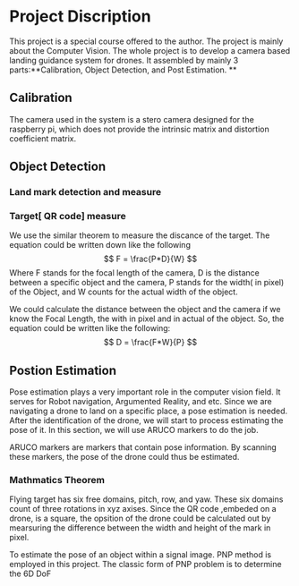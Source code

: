 # Project Discription

This project is a special course offered to the author. The project is mainly about the Computer Vision. The whole project is to develop a camera based landing guidance system for drones. It assembled by mainly 3 parts:**Calibration, Object Detection, and Post Estimation. **

## Calibration 

The camera used in the system is a stero camera designed for the raspberry pi, which does not provide the intrinsic matrix and distortion coefficient matrix.

## Object Detection 

### Land mark detection and measure



### Target[ QR code] measure

We use the similar theorem to measure the discance of the target. The equation could be written down like the following
$$
F = \frac{P*D}{W}
$$
Where F stands for the focal length of the camera, D is the distance between a specific object and the camera, P stands for the width( in pixel) of the Object, and W counts for the actual width of the object.

We could calculate the distance between the object and the camera if we know the Focal Length, the with in pixel and in actual of the object. So, the equation could be written like the following:
$$
D = \frac{F*W}{P}
$$

## Postion Estimation

Pose estimation plays a very important role in the computer vision field. It serves for Robot navigation, Argumented Reality, and etc. Since we are navigating a drone to land on a specific place, a pose estimation is needed. After the identification of the drone, we will start to process estimating the pose of it. In this section, we will use ARUCO markers to do the job. 

ARUCO markers are markers that contain pose information. By scanning these markers, the pose of the drone could thus be estimated.

### Mathmatics Theorem

Flying target has six free domains, pitch, row, and yaw. These six domains count of three rotations in xyz axises. Since the QR code ,embeded on a drone, is a square, the opsition of the drone could be calculated out by mearsuring the difference between the width and height of the mark in pixel.

To estimate the pose of an object within a signal image. PNP method is employed in this project. The classic form of PNP problem is to determine the 6D DoF 